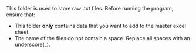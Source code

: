 This folder is used to store raw .txt files.
Before running the program, ensure that:
* This folder **only** contains data that you want to add to the master excel sheet.
* The name of the files do not contain a space. Replace all spaces with an underscore(_).